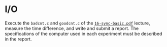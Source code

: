 # I/O

Execute the `badcnt.c` and `goodcnt.c` of the [`16-sync-basic.pdf`](https://github.com/youngyojun/snu-system-programming/blob/master/Lectures/16-sync-basic.pdf) lecture, measure the time difference, and write and submit a report.
The specifications of the computer used in each experiment must be described in the report.
